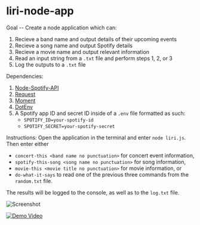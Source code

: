 # liri-node-app

Goal -- Create a node application which can: 
  1) Recieve a band name and output details of their upcoming events
  2) Recieve a song name and output Spotify details
  3) Recieve a movie name and output relevant information
  4) Read an input string from a `.txt` file and perform steps 1, 2, or 3
  5) Log the outputs to a `.txt` file
  
Dependencies: 
  1) [Node-Spotify-API](https://www.npmjs.com/package/node-spotify-api)
  2) [Request](https://www.npmjs.com/package/request)
  3) [Moment](https://www.npmjs.com/package/moment)
  4) [DotEnv](https://www.npmjs.com/package/dotenv)
  5) A Spotify app ID and secret ID inside of a `.env` file formatted as such: 
      * ```SPOTIFY_ID=your-spotify-id```
      * ```SPOTIFY_SECRET=your-spotify-secret```
      
Instructions: Open the application in the terminal and enter `node liri.js`. 
Then enter either 
  * `concert-this <band name no punctuation>` for concert event information, 
  * `spotify-this-song <song name no punctuation>` for song information, 
  * `movie-this <movie title no punctuation>` for movie information, or
  * `do-what-it-says` to read one of the previous three commands from the `random.txt` file.
  
The results will be logged to the console, as well as to the `log.txt` file.

![Screenshot](https://user-images.githubusercontent.com/38729212/46566151-2cd5a680-c8e7-11e8-8a49-2056b469f79b.PNG)


[![Demo Video](https://img.youtube.com/vi/ZmtsRfv428I/0.jpg)](https://www.youtube.com/watch?v=ZmtsRfv428I)


